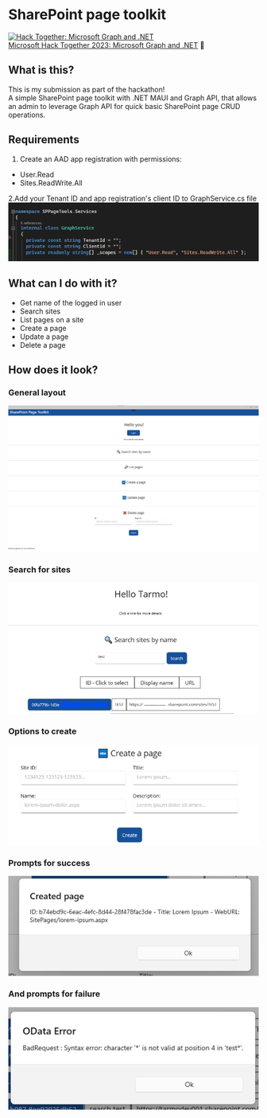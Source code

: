 # SharePoint page toolkit
[![Hack Together: Microsoft Graph and .NET](https://img.shields.io/badge/Microsoft%20-Hack--Together-orange?style=for-the-badge&logo=microsoft)](https://github.com/microsoft/hack-together)  
[Microsoft Hack Together 2023: Microsoft Graph and .NET](https://github.com/microsoft/hack-together) 🦒  

## What is this?
This is my submission as part of the hackathon!  
A simple SharePoint page toolkit with .NET MAUI and Graph API, that allows an admin to leverage Graph API for quick basic SharePoint page CRUD operations. 

## Requirements
1. Create an AAD app registration with permissions:  
- User.Read
- Sites.ReadWrite.All

2.Add your Tenant ID and app registration's client ID to GraphService.cs file
![](IMG/clinfo.png)

## What can I do with it?
- Get name of the logged in user
- Search sites
- List pages on a site
- Create a page
- Update a page
- Delete a page

## How does it look?
### General layout
 ![](IMG/layout.png)
### Search for sites
 ![](IMG/results.png)
 ### Options to create
 ![](IMG/create.png)
### Prompts for success
 ![](IMG/prompt.png)
 ### And prompts for failure
 ![](IMG/errors.png)

